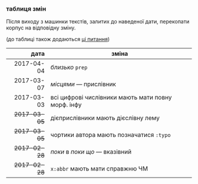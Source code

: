 ### таблиця змін

Після виходу з машинки текстів, залитих до наведеної дати, перекопати корпус на відповідну зміну.

(до таблиці також додаються [ці питання](https://github.com/msklvsk/corpus/issues?utf8=%E2%9C%93&q=%20label%3A%D0%BF%D0%B5%D1%80%D0%B5%D0%BA%D0%BE%D0%BF%D0%B0%D1%82%D0%B8%20))

дата  | зміна
---------:|----------
2017-04-04 | _близько_ `prep`
2017-03-07 | _місцями_ — прислівник
2017-03-03 | всі цифрові числівники мають мати повну морф. інфу
~~2017-03-05~~ | дієприслівники мають дієслівну лему
~~2017-03-05~~ | чортики автора мають позначатися `:typo`
~~2017-02-28~~ | _поки_ в _поки що_ — вказівний
~~2017-02-28~~ | `x:abbr` мають мати справжню ЧМ
